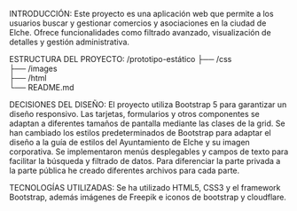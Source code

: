 INTRODUCCIÓN:
Este proyecto es una aplicación web que permite a los usuarios buscar y gestionar comercios y asociaciones en la ciudad de Elche. Ofrece funcionalidades como filtrado avanzado, visualización de detalles y gestión administrativa.

ESTRUCTURA DEL PROYECTO:
/prototipo-estático
    ├── /css                           
    ├── /images                     
    ├── /html        
    └── README.md           


DECISIONES DEL DISEÑO:
El proyecto utiliza Bootstrap 5 para garantizar un diseño responsivo. Las tarjetas, formularios y otros componentes se adaptan a diferentes tamaños de pantalla mediante las clases de la grid.
Se han cambiado los estilos predeterminados de Bootstrap para adaptar el diseño a la guía de estilos del Ayuntamiento de Elche y su imagen corporativa.
Se implementaron menús desplegables y campos de texto para facilitar la búsqueda y filtrado de datos.
Para diferenciar la parte privada a la parte pública he creado diferentes archivos para cada parte.

TECNOLOGÍAS UTILIZADAS:
Se ha utilizado HTML5, CSS3 y  el framework Bootstrap, además imágenes de Freepik e iconos de bootstrap y cloudflare.